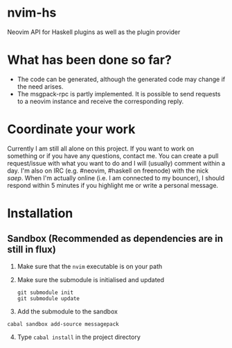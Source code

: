 # nvim-hs

Neovim API for Haskell plugins as well as the plugin provider

# What has been done so far?

* The code can be generated, although the generated code may change if the need arises.
* The msgpack-rpc is partly implemented. It is possible to send requests to a neovim instance and receive the corresponding reply.

# Coordinate your work

Currently I am still all alone on this project. If you want to work on something or if you have any questions, contact me. You can create a pull request/issue with what you want to do and I will (usually) comment within a day. I'm also on IRC (e.g. #neovim, #haskell on freenode) with the nick _saep_. When I'm actually online (i.e. I am connected to my bouncer), I should respond within 5 minutes if you highlight me or write a personal message.

# Installation 

## Sandbox (Recommended as dependencies are in still in flux)

1. Make sure that the `nvim` executable is on your path
2. Make sure the submodule is initialised and updated

   ```
   git submodule init
   git submodule update
   ```

3. Add the submodule to the sandbox

  ```
  cabal sandbox add-source messagepack
  ```
  
4. Type `cabal install` in the project directory
